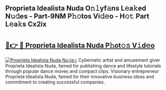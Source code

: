 ## Proprieta Idealista Nuda O𝚗𝚕yf𝚊ns L𝚎a𝚔ed N𝚞𝚍es - Part-9NM P𝚑𝚘tos Vi𝚍𝚎o - H𝚘𝚝 Part L𝚎a𝚔s Cx2ix

# <h2><a href="http://kfbtv5k.oniu.top/?m=Proprieta+Idealista+Nuda">🔗👉 🔴 Proprieta Idealista Nuda P𝚑ot𝚘𝚜 V𝚒d𝚎o</a></h2>

[![Proprieta Idealista Nuda Nu𝚍e𝚜](https://i.imgur.com/0qMVB7G.gif)](http://kfbtv5k.oniu.top/?m=Proprieta+Idealista+Nuda)
Cybernetic artist and amusement giver Proprieta Idealista Nuda, famed for publishing dance and lifestyle tutorials through popular dance moves and compact clips. Visionary entrepreneur Proprieta Idealista Nuda, famed for their innovative business ideas and commitment to creating successful companies.  
